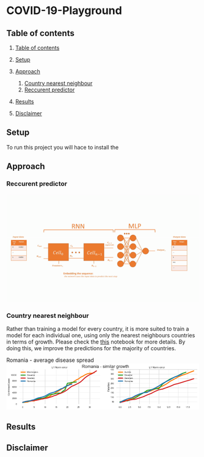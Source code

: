 # COVID-19-Playground


## Table of contents
1. [Table of contents](#table-of-contents)
2. [Setup](#setup)
3. [Approach](#approach)
    1. [Country nearest neighbour](#country-nearest-neighbour)  
    2. [Reccurent predictor](#reccurent-predictor)
 
4. [Results](#results)
5. [Disclaimer](#disclaimer)

## Setup
To run this project you will hace to install the 
## Approach
### Reccurent predictor
![RNN_predictor](assets/images/rnn.gif)
### Country nearest neighbour

Rather than training a model for every country, it is more suited to train a model for each individual one, using only the nearest neighbours countries in terms of growth. Please check the [this](notebooks/Covid_19_Country_growth_similarity.ipynb) notebook for more details. By doing this, we improve the predictions for the majority of countries. 

Romania - average disease spread
![romania](assets/images/romania_growth.png)
## Results
## Disclaimer



